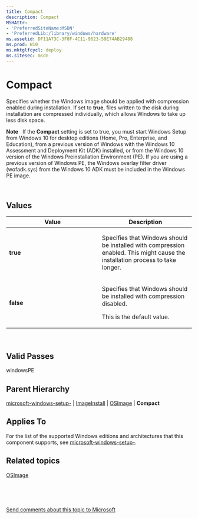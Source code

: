 ```yaml
---
title: Compact
description: Compact
MSHAttr:
- 'PreferredSiteName:MSDN'
- 'PreferredLib:/library/windows/hardware'
ms.assetid: DF11A73C-3F8F-4C11-9623-59E74AB29488
ms.prod: W10
ms.mktglfcycl: deploy
ms.sitesec: msdn
---
```


# Compact


Specifies whether the Windows image should be applied with compression enabled during installation. If set to **true**, files written to the disk during installation are compressed individually, which allows Windows to take up less disk space.

**Note**  
If the **Compact** setting is set to true, you must start Windows Setup from Windows 10 for desktop editions (Home, Pro, Enterprise, and Education), from a previous version of Windows with the Windows 10 Assessment and Deployment Kit (ADK) installed, or from the Windows 10 version of the Windows Preinstallation Environment (PE). If you are using a previous version of Windows PE, the Windows overlay filter driver (wofadk.sys) from the Windows 10 ADK must be included in the Windows PE image.

 

## Values


<table>
<colgroup>
<col width="50%" />
<col width="50%" />
</colgroup>
<thead>
<tr class="header">
<th>Value</th>
<th>Description</th>
</tr>
</thead>
<tbody>
<tr class="odd">
<td><p><strong>true</strong></p></td>
<td><p>Specifies that Windows should be installed with compression enabled. This might cause the installation process to take longer.</p></td>
</tr>
<tr class="even">
<td><p><strong>false</strong></p></td>
<td><p>Specifies that Windows should be installed with compression disabled.</p>
<p>This is the default value.</p></td>
</tr>
</tbody>
</table>

 

## Valid Passes


windowsPE

## Parent Hierarchy


[microsoft-windows-setup-](microsoft-windows-setup.md) | [ImageInstall](microsoft-windows-setup-imageinstall.md) | [OSImage](microsoft-windows-setup-imageinstall-osimage.md) | **Compact**

## Applies To


For the list of the supported Windows editions and architectures that this component supports, see [microsoft-windows-setup-](microsoft-windows-setup.md).

## Related topics


[OSImage](microsoft-windows-setup-imageinstall-osimage.md)

 

 

[Send comments about this topic to Microsoft](mailto:wsddocfb@microsoft.com?subject=Documentation%20feedback%20%5Bp_unattend\p_unattend%5D:%20Compact%20%20RELEASE:%20%2810/3/2016%29&body=%0A%0APRIVACY%20STATEMENT%0A%0AWe%20use%20your%20feedback%20to%20improve%20the%20documentation.%20We%20don't%20use%20your%20email%20address%20for%20any%20other%20purpose,%20and%20we'll%20remove%20your%20email%20address%20from%20our%20system%20after%20the%20issue%20that%20you're%20reporting%20is%20fixed.%20While%20we're%20working%20to%20fix%20this%20issue,%20we%20might%20send%20you%20an%20email%20message%20to%20ask%20for%20more%20info.%20Later,%20we%20might%20also%20send%20you%20an%20email%20message%20to%20let%20you%20know%20that%20we've%20addressed%20your%20feedback.%0A%0AFor%20more%20info%20about%20Microsoft's%20privacy%20policy,%20see%20http://privacy.microsoft.com/default.aspx. "Send comments about this topic to Microsoft")





